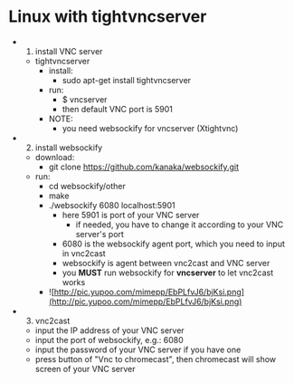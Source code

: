 # Linux with tightvncserver #
  * 1. install VNC server
    * tightvncserver
      * install:
        * sudo apt-get install tightvncserver
      * run:
        * $ vncserver
        * then default VNC port is 5901
      * NOTE:
        * you need websockify for vncserver (Xtightvnc)
  * 2. install websockify
    * download:
      * git clone https://github.com/kanaka/websockify.git
    * run:
      * cd websockify/other
      * make
      * ./websockify 6080 localhost:5901
        * here 5901 is port of your VNC server
          * if needed, you have to change it according to your VNC server's port
        * 6080 is the websockify agent port, which you need to input in vnc2cast
        * websockify is agent between vnc2cast and VNC server
        * you **MUST** run websockify for **vncserver** to let vnc2cast works
      * ![http://pic.yupoo.com/mimepp/EbPLfvJ6/bjKsi.png](http://pic.yupoo.com/mimepp/EbPLfvJ6/bjKsi.png)
  * 3. vnc2cast
    * input the IP address of your VNC server
    * input the port of websockify, e.g.: 6080
    * input the password of your VNC server if you have one
    * press button of "Vnc to chromecast", then chromecast will show screen of your VNC server